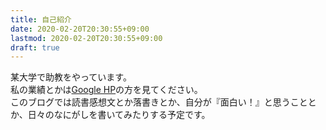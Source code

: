 ```yaml
---
title: 自己紹介
date: 2020-02-20T20:30:55+09:00
lastmod: 2020-02-20T20:30:55+09:00
draft: true
---
```


某大学で助教をやっています。<br>
私の業績とかは[Google HP](https://sites.google.com/view/nambaikin/%E3%83%9B%E3%83%BC%E3%83%A0)の方を見てください。<br>
このブログでは読書感想文とか落書きとか、自分が『面白い！』と思うこととか、日々のなにがしを書いてみたりする予定です。<br>
<br>